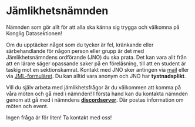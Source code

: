 # Jämlikhetsnämnden

Nämnden som gör allt för att alla ska känna sig trygga och välkomna på Konglig Datasektionen!

Om du upptäcker något som du tycker är fel, kränkande eller särbehandlande för någon person eller grupp är det med Jämlikhetsnämndens ordförande (JNO) du ska prata. Det kan vara allt från att en lärare säger opassande saker på en föreläsning, till att en student är taskig mot en sektionskamrat. Kontakt med JNO sker antingen via [mail](mailto:jno@datasektionen.se) eller via [JML-formuläret](https://jml.datasektionen.se/). Du kan alltid vara anonym och JNO har **tystnadsplikt**.

Vill du själv arbeta med jämlikhetsfrågor är du välkommen att komma på våra möten och gå med i nämnden! I första hand kan du kontakta nämnden genom att gå med i nämndens **[discordserver](https://discord.gg/UjpGaB6Ckh)**. Där postas information om möten och event.

Ingen fråga är för liten! Ta kontakt med oss!
